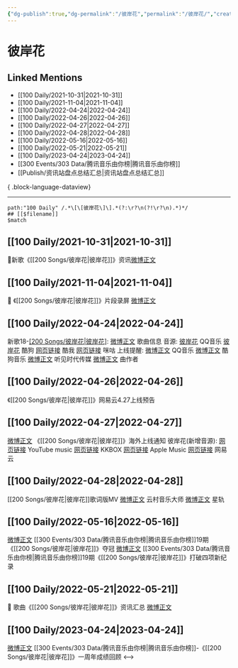 ```yaml
---
{"dg-publish":true,"dg-permalink":"/彼岸花","permalink":"/彼岸花/","created":"2022-12-04T14:47:29.000+08:00","updated":"2023-08-24T18:03:56.612+08:00"}
---
```


# 彼岸花

## Linked Mentions
- [[100 Daily/2021-10-31\|2021-10-31]]
- [[100 Daily/2021-11-04\|2021-11-04]]
- [[100 Daily/2022-04-24\|2022-04-24]]
- [[100 Daily/2022-04-26\|2022-04-26]]
- [[100 Daily/2022-04-27\|2022-04-27]]
- [[100 Daily/2022-04-28\|2022-04-28]]
- [[100 Daily/2022-05-16\|2022-05-16]]
- [[100 Daily/2022-05-21\|2022-05-21]]
- [[100 Daily/2023-04-24\|2023-04-24]]
- [[300 Events/303 Data/腾讯音乐由你榜\|腾讯音乐由你榜]]
- [[Publish/资讯站盘点总结汇总\|资讯站盘点总结汇总]]

{ .block-language-dataview}

---

```expander
path:"100 Daily" /.*\[\[彼岸花\]\].*(?:\r?\n(?!\r?\n).*)*/
## [[$filename]]
$match
```
## [[100 Daily/2021-10-31\|2021-10-31]]
🌟新歌《[[200 Songs/彼岸花\|彼岸花]]》资讯[微博正文](https://m.weibo.cn/6466290670/4698485867416268)
## [[100 Daily/2021-11-04\|2021-11-04]]
💫 《[[200 Songs/彼岸花\|彼岸花]]》片段录屏 [微博正文](https://m.weibo.cn/6466290670/4699939059532935)
## [[100 Daily/2022-04-24\|2022-04-24]]
新歌18-[[200 Songs/彼岸花\|彼岸花]](电视剧《问天录》主题曲):
[微博正文](https://m.weibo.cn/6466290670/4761569592347138) 歌曲信息
音源:
[彼岸花](https://weibo.cn/sinaurl?u=https%3A%2F%2Fc.y.qq.com%2Fbase%2Ffcgi-bin%2Fu%3F__%3DQzfOQW3OOCQR) QQ音乐
[彼岸花](https://weibo.cn/sinaurl?u=https%3A%2F%2Ft4.kugou.com%2Fsong.html%3Fid%3D8Xavz4bzyV2) 酷狗
[网页链接](https://weibo.cn/sinaurl?u=https%3A%2F%2Fm.kuwo.cn%2Fyinyue%2F217698020%3Ff%3Darphone%26t%3Dsinawb%26isstar%3D0) 酷我
[网页链接](https://weibo.cn/sinaurl?u=http%3A%2F%2Fc.migu.cn%2F00engw%3Fifrom%3Dd7ee9f54366f1e02d4fb2ad2170ff3d3) 咪咕
上线提醒:
[微博正文](https://m.weibo.cn/2169129705/4761567424679300) QQ音乐
[微博正文](https://m.weibo.cn/1665103091/4761567444336777) 酷狗音乐
[微博正文](https://m.weibo.cn/5064650954/4761567436734672) 听见时代传媒
[微博正文](https://m.weibo.cn/1278966382/4761725285437050) 曲作者
## [[100 Daily/2022-04-26\|2022-04-26]]
[](https://m.weibo.cn/5115715524/4762511147009358) 《[[200 Songs/彼岸花\|彼岸花]]》网易云4.27上线预告
## [[100 Daily/2022-04-27\|2022-04-27]]
[微博正文](https://m.weibo.cn/6562790546/4762804352977583) 《[[200 Songs/彼岸花\|彼岸花]]》海外上线通知
彼岸花(新增音源):
[网页链接](https://weibo.cn/sinaurl?u=https%3A%2F%2Fwww.youtube.com%2Fwatch%3Fv%3DrCP4pVLJeak) YouTube music
[网页链接](https://weibo.cn/sinaurl?u=https%3A%2F%2Fwww.kkbox.com%2Ftw%2Ftc%2Fsong%2FKmXsXXP4R1boPcXkf0) KKBOX
[网页链接](https://weibo.cn/sinaurl?u=https%3A%2F%2Fmusic.apple.com%2Ftw%2Falbum%2F%25E5%25BD%25BC%25E5%25B2%25B8%25E8%258A%25B1-%25E9%259B%25BB%25E8%25A6%2596%25E5%258A%2587-%25E5%2595%258F%25E5%25A4%25A9%25E9%258C%2584-%25E4%25B8%25BB%25E9%25A1%258C%25E6%259B%25B2-single%2F1620851236) Apple Music
[网页链接](https://weibo.cn/sinaurl?u=https%3A%2F%2Fy.music.163.com%2Fm%2Fsong%3Fapp_version%3D8.7.35%26id%3D1941639510%26textid%3D23023%26uct%3DRnXWV%2BM9NpPOf2Fe4X6kMw%253D%253D) 网易云
## [[100 Daily/2022-04-28\|2022-04-28]]
[[200 Songs/彼岸花\|彼岸花]]歌词版MV
[微博正文](https://m.weibo.cn/6509152617/4762963548834519) 云村音乐大师
[微博正文](https://m.weibo.cn/6466290670/4763169375914648) 星轨
## [[100 Daily/2022-05-16\|2022-05-16]]
[微博正文](https://m.weibo.cn/6733257358/4769721583145630) [[300 Events/303 Data/腾讯音乐由你榜\|腾讯音乐由你榜]]19期《[[200 Songs/彼岸花\|彼岸花]]》夺冠
[微博正文](https://m.weibo.cn/6733257358/4769847415933058) [[300 Events/303 Data/腾讯音乐由你榜\|腾讯音乐由你榜]]19期《[[200 Songs/彼岸花\|彼岸花]]》打破四项新纪录

## [[100 Daily/2022-05-21\|2022-05-21]]
💫 歌曲《[[200 Songs/彼岸花\|彼岸花]]》资讯汇总 [微博正文](https://m.weibo.cn/6466290670/4771502207536752)
## [[100 Daily/2023-04-24\|2023-04-24]]
[微博正文](http://weibo.com/6733257358/MDrIxkQrW) [[300 Events/303 Data/腾讯音乐由你榜\|腾讯音乐由你榜]]-《[[200 Songs/彼岸花\|彼岸花]]》一周年成绩回顾
<-->